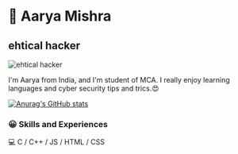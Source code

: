# 👋 Aarya Mishra


## ehtical hacker
![ehtical hacker](https://media-exp1.licdn.com/dms/image/C4D16AQHLaICYcg7INg/profile-displaybackgroundimage-shrink_350_1400/0/1640767044022?e=1651104000&v=beta&t=yN4dEETD4kt9JEmeySSWHbsfC8bDtajGpBN3N6bT9fk)

I'm Aarya from India, and I'm student of MCA. I really enjoy learning languages and cyber security tips and trics.😍

[![Anurag's GitHub stats](https://github-readme-stats.vercel.app/api?username=Aarya-78)](https://github.com/anuraghazra/github-readme-stats)

### 😀 Skills and Experiences 

💻 C / C++ / JS / HTML / CSS






